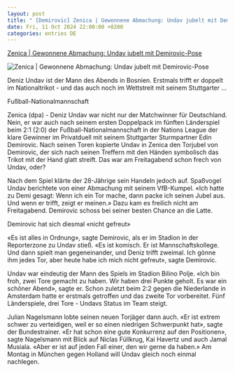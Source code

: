 ```yaml
---
layout: post
title: " [Demirovic] Zenica | Gewonnene Abmachung: Undav jubelt mit Demirovic-Pose"
date: Fri, 11 Oct 2024 22:00:00 +0200
categories: entries DE
---
```

[Zenica | Gewonnene Abmachung: Undav jubelt mit Demirovic-Pose](https://www.radiobielefeld.de/sport/sportnachrichten/detailansicht/zenica-gewonnene-abmachung-undav-jubelt-mit-demirovic-pose.html)

![Zenica | Gewonnene Abmachung: Undav jubelt mit Demirovic-Pose](http://www.radiobielefeld.de/fileadmin/_processed_/a/2/csm_2129604_0_ec05dd9a8e.jpg)

Deniz Undav ist der Mann des Abends in Bosnien. Erstmals trifft er doppelt im Nationaltrikot - und das auch noch im Wettstreit mit seinem Stuttgarter ...

Fußball-Nationalmannschaft

Zenica (dpa) - Deniz Undav war nicht nur der Matchwinner für Deutschland. Nein, er war auch nach seinem ersten Doppelpack im fünften Länderspiel beim 2:1 (2:0) der Fußball-Nationalmannschaft in der Nations League der klare Gewinner im Privatduell mit seinem Stuttgarter Sturmpartner Edin Demirovic. Nach seinen Toren kopierte Undav in Zenica den Torjubel von Demirovic, der sich nach seinen Treffern mit den Händen symbolisch das Trikot mit der Hand glatt streift. Das war am Freitagabend schon frech von Undav, oder?

Nach dem Spiel klärte der 28-Jährige sein Handeln jedoch auf. Spaßvogel Undav berichtete von einer Abmachung mit seinem VfB-Kumpel. «Ich hatte zu Demi gesagt: Wenn ich ein Tor mache, dann packe ich seinen Jubel aus. Und wenn er trifft, zeigt er meinen.» Dazu kam es freilich nicht am Freitagabend. Demirovic schoss bei seiner besten Chance an die Latte.

Demirovic hat sich diesmal «nicht gefreut»

«Es ist alles in Ordnung», sagte Demirovic, als er im Stadion in der Reporterzone zu Undav stieß. «Es ist komisch. Er ist Mannschaftskollege. Und dann spielt man gegeneinander, und Deniz trifft zweimal. Ich gönne ihm jedes Tor, aber heute habe ich mich nicht gefreut», sagte Demirovic.

Undav war eindeutig der Mann des Spiels im Stadion Bilino Polje. «Ich bin froh, zwei Tore gemacht zu haben. Wir haben drei Punkte geholt. Es war ein schöner Abend», sagte er. Schon zuletzt beim 2:2 gegen die Niederlande in Amsterdam hatte er erstmals getroffen und das zweite Tor vorbereitet. Fünf Länderspiele, drei Tore - Undavs Status im Team steigt.

Julian Nagelsmann lobte seinen neuen Torjäger dann auch. «Er ist extrem schwer zu verteidigen, weil er so einen niedrigen Schwerpunkt hat», sagte der Bundestrainer. «Er hat schon eine gute Konkurrenz auf den Positionen», sagte Nagelsmann mit Blick auf Niclas Füllkrug, Kai Havertz und auch Jamal Musiala. «Aber er ist auf jeden Fall einer, den wir gerne da haben.» Am Montag in München gegen Holland will Undav gleich noch einmal nachlegen.

